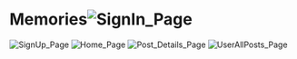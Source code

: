 # Memories![SignIn_Page](https://user-images.githubusercontent.com/106379439/223150071-ba57ce34-0aa0-44f5-964a-8df3985cb417.png)
![SignUp_Page](https://user-images.githubusercontent.com/106379439/223150076-fa56270f-ff09-4e97-a016-1b459935eda5.png)
![Home_Page](https://user-images.githubusercontent.com/106379439/223150091-ecdb4e24-6efc-4900-8bc3-b6b7c1e2dffa.png)
![Post_Details_Page](https://user-images.githubusercontent.com/106379439/223150101-b1bf6a22-fcfa-410b-aa15-7d12f1165c1d.png)
![UserAllPosts_Page](https://user-images.githubusercontent.com/106379439/223150108-a3b3be1b-e26b-4489-8a89-386ffe511344.png)

